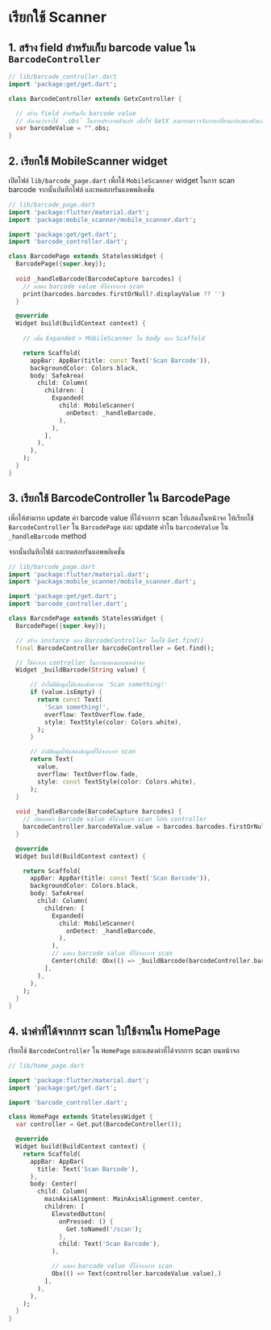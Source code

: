 
# เรียกใช้ Scanner

## 1. สร้าง field สำหรับเก็บ barcode value ใน `BarcodeController`

```dart
// lib/barcode_controller.dart
import 'package:get/get.dart';

class BarcodeController extends GetxController {

  // สร้าง field สำหรับเก็บ barcode value
  // สังเกตว่าเราใช้ `.obs` ในการประกาศตัวแปร เพื่อให้ GetX สามารถตรวจจับการเปลี่ยนแปลงของตัวแปรได้
  var barcodeValue = "".obs;
}

```

## 2. เรียกใช้ MobileScanner widget

เปิดไฟล์ `lib/barcode_page.dart` เพื่อใช้ `MobileScanner` widget ในการ scan barcode จากนั้นบันทึกไฟล์ และทดสอบรันแอพพลิเคชั่น

```dart
// lib/barcode_page.dart
import 'package:flutter/material.dart';
import 'package:mobile_scanner/mobile_scanner.dart';

import 'package:get/get.dart';
import 'barcode_controller.dart';

class BarcodePage extends StatelessWidget {
  BarcodePage({super.key});
  
  void _handleBarcode(BarcodeCapture barcodes) {
    // แสดง barcode value ที่ได้จากการ scan
    print(barcodes.barcodes.firstOrNull?.displayValue ?? '')
  }

  @override
  Widget build(BuildContext context) {
    
    // เพิ่ม Expanded > MobileScanner ใน body ของ Scaffold

    return Scaffold(
      appBar: AppBar(title: const Text('Scan Barcode')),
      backgroundColor: Colors.black,
      body: SafeArea(
        child: Column(
          children: [
            Expanded(
              child: MobileScanner(
                onDetect: _handleBarcode,
              ),
            ),
          ],
        ),
      ),
    );
  }
}


```

## 3. เรียกใช้ BarcodeController ใน BarcodePage 

เพื่อให้สามารถ update ค่า barcode value ที่ได้จากการ scan ไปแสดงในหน้าจอ ให้เรียกใช้ `BarcodeController` ใน `BarcodePage` และ update ค่าใน `barcodeValue` ใน `_handleBarcode` method

จากนั้นบันทึกไฟล์ และทดสอบรันแอพพลิเคชั่น

```dart
// lib/barcode_page.dart
import 'package:flutter/material.dart';
import 'package:mobile_scanner/mobile_scanner.dart';

import 'package:get/get.dart';
import 'barcode_controller.dart';

class BarcodePage extends StatelessWidget {
  BarcodePage({super.key});

  // สร้าง instance ของ BarcodeController โดยใช้ Get.find()
  final BarcodeController barcodeController = Get.find();

  // ใช้ค่าจาก controller ในการแสดงผลบนหน้าจอ
  Widget _buildBarcode(String value) {

      // ถ้าไม่มีข้อมูลให้แสดงข้อความ 'Scan something!'
      if (value.isEmpty) {
        return const Text(
          'Scan something!',
          overflow: TextOverflow.fade,
          style: TextStyle(color: Colors.white),
        );
      }

      // ถ้ามีข้อมูลให้แสดงข้อมูลที่ได้จากการ scan
      return Text(
        value,
        overflow: TextOverflow.fade,
        style: const TextStyle(color: Colors.white),
      );
  }
  
  void _handleBarcode(BarcodeCapture barcodes) {
    // อัพเดทค่า barcode value ที่ได้จากการ scan ไปยัง controller
    barcodeController.barcodeValue.value = barcodes.barcodes.firstOrNull?.displayValue ?? '';
  }

  @override
  Widget build(BuildContext context) {

    return Scaffold(
      appBar: AppBar(title: const Text('Scan Barcode')),
      backgroundColor: Colors.black,
      body: SafeArea(
        child: Column(
          children: [
            Expanded(
              child: MobileScanner(
                onDetect: _handleBarcode,
              ),
            ),
            // แสดง barcode value ที่ได้จากการ scan
            Center(child: Obx(() => _buildBarcode(barcodeController.barcodeValue.value))),
          ],
        ),
      ),
    );
  }
}


```

## 4. นำค่าที่ได้จากการ scan ไปใช้งานใน HomePage 

เรียกใช้ `BarcodeController` ใน `HomePage` และแสดงค่าที่ได้จากการ scan บนหน้าจอ 

```dart
// lib/home_page.dart

import 'package:flutter/material.dart';
import 'package:get/get.dart';

import 'barcode_controller.dart';

class HomePage extends StatelessWidget {
  var controller = Get.put(BarcodeController());

  @override
  Widget build(BuildContext context) {
    return Scaffold(
      appBar: AppBar(
        title: Text('Scan Barcode'),
      ),
      body: Center(
        child: Column(
          mainAxisAlignment: MainAxisAlignment.center,
          children: [
            ElevatedButton(
              onPressed: () {
                Get.toNamed('/scan');
              },
              child: Text('Scan Barcode'),
            ),

            // แสดง barcode value ที่ได้จากการ scan
            Obx(() => Text(controller.barcodeValue.value),)
          ],
        ),
      ),
    );
  }
}

```
